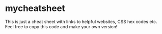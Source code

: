 # mycheatsheet
This is just a cheat sheet with links to helpful websites, CSS hex codes etc. Feel free to copy this code and make your own version!
